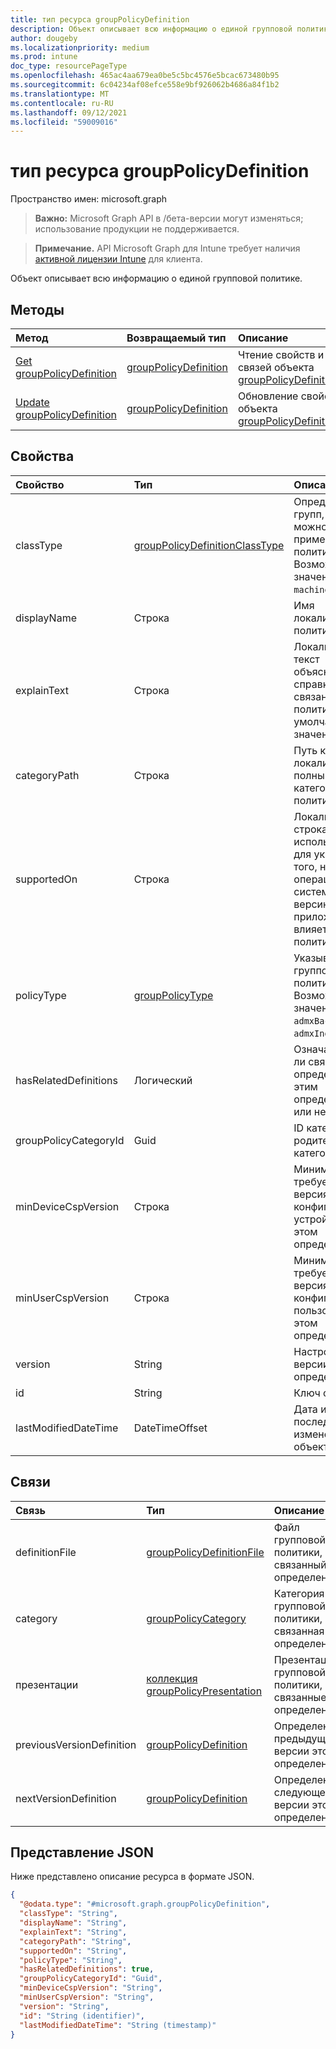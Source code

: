 ```yaml
---
title: тип ресурса groupPolicyDefinition
description: Объект описывает всю информацию о единой групповой политике.
author: dougeby
ms.localizationpriority: medium
ms.prod: intune
doc_type: resourcePageType
ms.openlocfilehash: 465ac4aa679ea0be5c5bc4576e5bcac673480b95
ms.sourcegitcommit: 6c04234af08efce558e9bf926062b4686a84f1b2
ms.translationtype: MT
ms.contentlocale: ru-RU
ms.lasthandoff: 09/12/2021
ms.locfileid: "59009016"
---
```

# <a name="grouppolicydefinition-resource-type"></a>тип ресурса groupPolicyDefinition

Пространство имен: microsoft.graph

> **Важно:** Microsoft Graph API в /бета-версии могут изменяться; использование продукции не поддерживается.

> **Примечание.** API Microsoft Graph для Intune требует наличия [активной лицензии Intune](https://go.microsoft.com/fwlink/?linkid=839381) для клиента.

Объект описывает всю информацию о единой групповой политике.

## <a name="methods"></a>Методы
|Метод|Возвращаемый тип|Описание|
|:---|:---|:---|
|[Get groupPolicyDefinition](../api/intune-grouppolicy-grouppolicydefinition-get.md)|[groupPolicyDefinition](../resources/intune-grouppolicy-grouppolicydefinition.md)|Чтение свойств и связей объекта [groupPolicyDefinition.](../resources/intune-grouppolicy-grouppolicydefinition.md)|
|[Update groupPolicyDefinition](../api/intune-grouppolicy-grouppolicydefinition-update.md)|[groupPolicyDefinition](../resources/intune-grouppolicy-grouppolicydefinition.md)|Обновление свойств объекта [groupPolicyDefinition.](../resources/intune-grouppolicy-grouppolicydefinition.md)|

## <a name="properties"></a>Свойства
|Свойство|Тип|Описание|
|:---|:---|:---|
|classType|[groupPolicyDefinitionClassType](../resources/intune-grouppolicy-grouppolicydefinitionclasstype.md)|Определяет тип групп, к которые можно применить политику. Возможные значения: `user`, `machine`.|
|displayName|Строка|Имя локализованной политики.|
|explainText|Строка|Локализованный текст объяснения или справки, связанные с политикой. По умолчанию это значение пусто.|
|categoryPath|Строка|Путь к локализованным полным категориям для политики.|
|supportedOn|Строка|Локализованная строка, используемая для указания того, на какую операционную систему или версию приложения влияет политика.|
|policyType|[groupPolicyType](../resources/intune-grouppolicy-grouppolicytype.md)|Указывает тип групповой политики. Возможные значения: `admxBacked`, `admxIngested`.|
|hasRelatedDefinitions|Логический|Означает, есть ли связанные определения с этим определением или нет.|
|groupPolicyCategoryId|Guid|ID категории родительской категории|
|minDeviceCspVersion|Строка|Минимальная требуемая версия CSP для конфигурации устройства в этом определении|
|minUserCspVersion|Строка|Минимальная требуемая версия CSP для конфигурации пользователя в этом определении|
|version|String|Настройка версии определения|
|id|String|Ключ объекта.|
|lastModifiedDateTime|DateTimeOffset|Дата и время последнего изменения объекта.|

## <a name="relationships"></a>Связи
|Связь|Тип|Описание|
|:---|:---|:---|
|definitionFile|[groupPolicyDefinitionFile](../resources/intune-grouppolicy-grouppolicydefinitionfile.md)|Файл групповой политики, связанный с определением.|
|category|[groupPolicyCategory](../resources/intune-grouppolicy-grouppolicycategory.md)|Категория групповой политики, связанная с определением.|
|презентации|[коллекция groupPolicyPresentation](../resources/intune-grouppolicy-grouppolicypresentation.md)|Презентации групповой политики, связанные с определением.|
|previousVersionDefinition|[groupPolicyDefinition](../resources/intune-grouppolicy-grouppolicydefinition.md)|Определение предыдущей версии этого определения|
|nextVersionDefinition|[groupPolicyDefinition](../resources/intune-grouppolicy-grouppolicydefinition.md)|Определение следующей версии этого определения|

## <a name="json-representation"></a>Представление JSON
Ниже представлено описание ресурса в формате JSON.
<!-- {
  "blockType": "resource",
  "keyProperty": "id",
  "@odata.type": "microsoft.graph.groupPolicyDefinition"
}
-->
``` json
{
  "@odata.type": "#microsoft.graph.groupPolicyDefinition",
  "classType": "String",
  "displayName": "String",
  "explainText": "String",
  "categoryPath": "String",
  "supportedOn": "String",
  "policyType": "String",
  "hasRelatedDefinitions": true,
  "groupPolicyCategoryId": "Guid",
  "minDeviceCspVersion": "String",
  "minUserCspVersion": "String",
  "version": "String",
  "id": "String (identifier)",
  "lastModifiedDateTime": "String (timestamp)"
}
```



